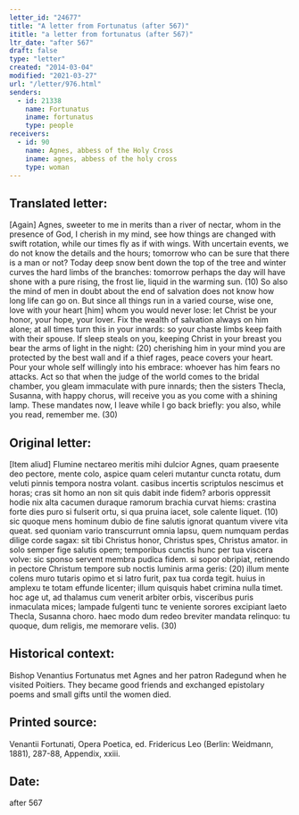 ```yaml
---
letter_id: "24677"
title: "A letter from Fortunatus (after 567)"
ititle: "a letter from fortunatus (after 567)"
ltr_date: "after 567"
draft: false
type: "letter"
created: "2014-03-04"
modified: "2021-03-27"
url: "/letter/976.html"
senders:
  - id: 21338
    name: Fortunatus
    iname: fortunatus
    type: people
receivers:
  - id: 90
    name: Agnes, abbess of the Holy Cross
    iname: agnes, abbess of the holy cross
    type: woman
---
```

<h2> Translated letter:</h2>[Again]
Agnes, sweeter to me in merits than a river of nectar,
whom in the presence of God, I cherish in my mind,
see how things are changed with swift rotation,
while our times fly as if with wings.
With uncertain events, we do not know the details and the hours;
tomorrow who can be sure that there is a man or not?
Today deep snow bent down the top of the tree
and winter curves the hard limbs of the branches:
tomorrow perhaps the day will have shone with a pure rising,
the frost lie, liquid in the warming sun.              (10)
So also the mind of men in doubt about the end of salvation
does not know how long life can go on.
But since all things run in a varied course,
wise one, love with your heart [him] whom you would never lose:
let Christ be your honor, your hope, your lover.
Fix the wealth of salvation always on him alone;
at all times turn this in your innards:
so your chaste limbs keep faith with their spouse.
If sleep steals on you, keeping Christ in your breast
you bear the arms of light in the night:             (20)
cherishing him in your mind you are protected by the best wall
and if a thief rages, peace covers your heart.
Pour your whole self willingly into his embrace:
whoever has him fears no attacks.
Act so that when the judge of the world comes to the bridal chamber,
you gleam immaculate with pure innards;
then the sisters Thecla, Susanna, with happy chorus,
will receive you as you come with a shining lamp.
These mandates now, I leave while I go back briefly:
you also, while you read, remember me.     (30)
<h2 class="mt-4"> Original letter:</h2>[Item aliud]
Flumine nectareo meritis mihi dulcior Agnes,
quam praesente deo pectore, mente colo,
aspice quam celeri mutantur cuncta rotatu,
dum veluti pinnis tempora nostra volant.
casibus incertis scriptulos nescimus et horas;
cras sit homo an non sit quis dabit inde fidem?
arboris oppressit hodie nix alta cacumen
duraque ramorum brachia curvat hiems:
crastina forte dies puro si fulserit ortu,
si qua pruina iacet, sole calente liquet.         (10)
sic quoque mens hominum dubio de fine salutis
ignorat quantum vivere vita queat.
sed quoniam vario transcurrunt omnia lapsu,
quem numquam perdas dilige corde sagax:
sit tibi Christus honor, Christus spes, Christus amator.
in solo semper fige salutis opem;
temporibus cunctis hunc per tua viscera volve:
sic sponso servent membra pudica fidem.
si sopor obripiat, retinendo in pectore Christum
tempore sub noctis luminis arma geris:        (20)
illum mente colens muro tutaris opimo
et si latro furit, pax tua corda tegit.
huius in amplexu te totam effunde licenter;
illum quisquis habet crimina nulla timet.
hoc age ut, ad thalamus cum venerit arbiter orbis,
visceribus puris inmaculata mices;
lampade fulgenti tunc te veniente sorores
excipiant laeto Thecla, Susanna choro.
haec modo dum redeo breviter mandata relinquo:
tu quoque, dum religis, me memorare velis.  (30)
<h2 class="mt-4"> Historical context:</h2>Bishop Venantius Fortunatus met Agnes and her patron Radegund when he visited Poitiers. They became good friends and exchanged epistolary poems and small gifts until the women died.
<h2 class="mt-4"> Printed source:</h2>Venantii Fortunati, Opera Poetica, ed. Fridericus Leo (Berlin:  Weidmann, 1881), 287-88, Appendix, xxiii.
<h2 class="mt-4"> Date:</h2>after 567